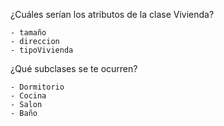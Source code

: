 ¿Cuáles serían los atributos de la clase Vivienda? 

```
- tamaño
- direccion
- tipoVivienda
```

¿Qué subclases se te ocurren?

```
- Dormitorio
- Cocina
- Salon
- Baño
```